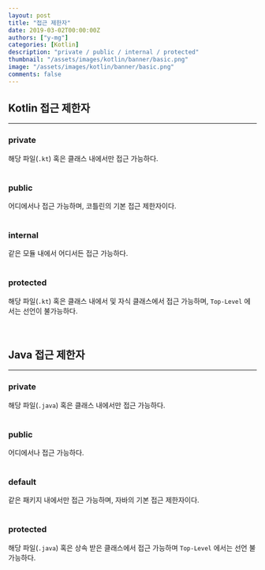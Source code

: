 ```yaml
---
layout: post
title: "접근 제한자"
date: 2019-03-02T00:00:00Z
authors: ["y-mg"]
categories: [Kotlin]
description: "private / public / internal / protected"
thumbnail: "/assets/images/kotlin/banner/basic.png"
image: "/assets/images/kotlin/banner/basic.png"
comments: false
---
```


## Kotlin 접근 제한자
***
### private
해당 파일(`.kt`) 혹은 클래스 내에서만 접근 가능하다.
<br/>
<br/>

### public
어디에서나 접근 가능하며, 코틀린의 기본 접근 제한자이다.
<br/>
<br/>

### internal
같은 모듈 내에서 어디서든 접근 가능하다.
<br/>
<br/>

### protected
해당 파일(`.kt`) 혹은 클래스 내에서 및 자식 클래스에서 접근 가능하며, `Top-Level` 에서는 선언이 불가능하다.
<br/>
<br/>
<br/>



## Java 접근 제한자
***
### private
해당 파일(`.java`) 혹은 클래스 내에서만 접근 가능하다.
<br/>
<br/>

### public
어디에서나 접근 가능하다.
<br/>
<br/>

### default
같은 패키지 내에서만 접근 가능하며, 자바의 기본 접근 제한자이다.
<br/>
<br/>

### protected
해당 파일(`.java`) 혹은 상속 받은 클래스에서 접근 가능하며 `Top-Level` 에서는 선언 불가능하다.